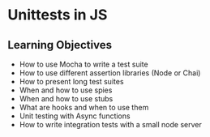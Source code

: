 # Unittests in JS

## Learning Objectives

- How to use Mocha to write a test suite
- How to use different assertion libraries (Node or Chai) 
- How to present long test suites
- When and how to use spies
- When and how to use stubs
- What are hooks and when to use them
- Unit testing with Async functions
- How to write integration tests with a small node server